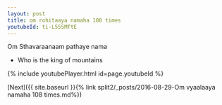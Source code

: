 ```yaml
---
layout: post
title: om rohitaaya namaha 108 times
youtubeId: ti-L55SMftE
---
```

 
 
Om Sthavaraanaam pathaye nama 
 
 -  Who is the king of mountains 
 
  
 
  
 
 
 
 
 
 


{% include youtubePlayer.html id=page.youtubeId %}
 
[Next]({{ site.baseurl }}{% link  split2/_posts/2016-08-29-Om vyaalaaya namaha 108 times.md%})
 
